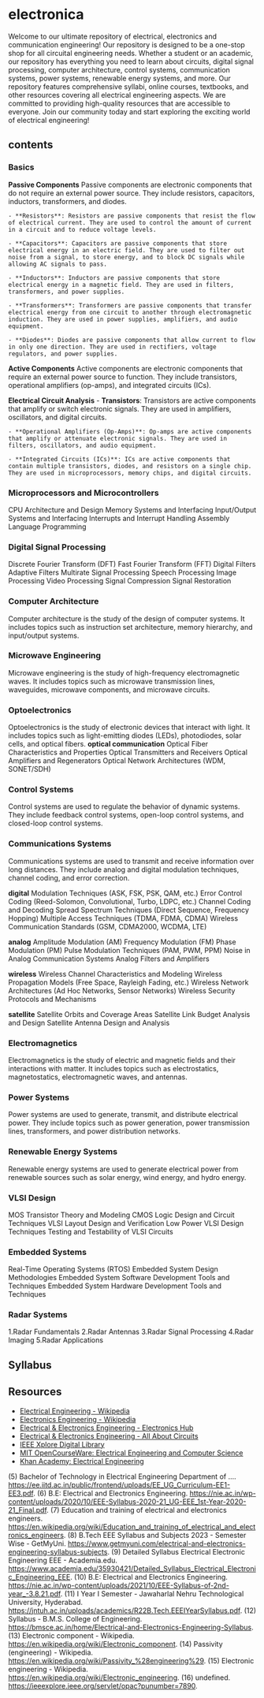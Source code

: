 # electronica
Welcome to our ultimate repository of electrical, electronics and communication engineering! Our repository is designed to be a one-stop shop for all circuital engineering needs. Whether a student or an academic, our repository has everything you need to learn about circuits, digital signal processing, computer architecture, control systems, communication systems, power systems, renewable energy systems, and more. Our repository features comprehensive syllabi, online courses, textbooks, and other resources covering all electrical engineering aspects. We are committed to providing high-quality resources that are accessible to everyone. Join our community today and start exploring the exciting world of electrical engineering!

## contents

### Basics
**Passive Components**
Passive components are electronic components that do not require an external power source. They include resistors, capacitors, inductors, transformers, and diodes.

    - **Resistors**: Resistors are passive components that resist the flow of electrical current. They are used to control the amount of current in a circuit and to reduce voltage levels.

    - **Capacitors**: Capacitors are passive components that store electrical energy in an electric field. They are used to filter out noise from a signal, to store energy, and to block DC signals while allowing AC signals to pass.

    - **Inductors**: Inductors are passive components that store electrical energy in a magnetic field. They are used in filters, transformers, and power supplies.

    - **Transformers**: Transformers are passive components that transfer electrical energy from one circuit to another through electromagnetic induction. They are used in power supplies, amplifiers, and audio equipment.

    - **Diodes**: Diodes are passive components that allow current to flow in only one direction. They are used in rectifiers, voltage regulators, and power supplies.

**Active Components**
Active components are electronic components that require an external power source to function. They include transistors, operational amplifiers (op-amps), and integrated circuits (ICs).

**Electrical Circuit Analysis**
    - **Transistors**: Transistors are active components that amplify or switch electronic signals. They are used in amplifiers, oscillators, and digital circuits.

    - **Operational Amplifiers (Op-Amps)**: Op-amps are active components that amplify or attenuate electronic signals. They are used in filters, oscillators, and audio equipment.

    - **Integrated Circuits (ICs)**: ICs are active components that contain multiple transistors, diodes, and resistors on a single chip. They are used in microprocessors, memory chips, and digital circuits.
    
### Microprocessors and Microcontrollers
CPU Architecture and Design
Memory Systems and Interfacing
Input/Output Systems and Interfacing
Interrupts and Interrupt Handling
Assembly Language Programming

### Digital Signal Processing
Discrete Fourier Transform (DFT)
Fast Fourier Transform (FFT)
Digital Filters
Adaptive Filters
Multirate Signal Processing
Speech Processing
Image Processing
Video Processing
Signal Compression
Signal Restoration

### Computer Architecture
Computer architecture is the study of the design of computer systems. It includes topics such as instruction set architecture, memory hierarchy, and input/output systems.

### Microwave Engineering
Microwave engineering is the study of high-frequency electromagnetic waves. It includes topics such as microwave transmission lines, waveguides, microwave components, and microwave circuits.

### Optoelectronics
Optoelectronics is the study of electronic devices that interact with light. It includes topics such as light-emitting diodes (LEDs), photodiodes, solar cells, and optical fibers.
**optical communication**
Optical Fiber Characteristics and Properties
Optical Transmitters and Receivers
Optical Amplifiers and Regenerators
Optical Network Architectures (WDM, SONET/SDH)

### Control Systems
Control systems are used to regulate the behavior of dynamic systems. They include feedback control systems, open-loop control systems, and closed-loop control systems.

### Communications Systems
Communications systems are used to transmit and receive information over long distances. They include analog and digital modulation techniques, channel coding, and error correction.

**digital**
Modulation Techniques (ASK, FSK, PSK, QAM, etc.)
Error Control Coding (Reed-Solomon, Convolutional, Turbo, LDPC, etc.)
Channel Coding and Decoding
Spread Spectrum Techniques (Direct Sequence, Frequency Hopping)
Multiple Access Techniques (TDMA, FDMA, CDMA)
Wireless Communication Standards (GSM, CDMA2000, WCDMA, LTE)

**analog**
Amplitude Modulation (AM)
Frequency Modulation (FM)
Phase Modulation (PM)
Pulse Modulation Techniques (PAM, PWM, PPM)
Noise in Analog Communication Systems
Analog Filters and Amplifiers

**wireless**
Wireless Channel Characteristics and Modeling
Wireless Propagation Models (Free Space, Rayleigh Fading, etc.)
Wireless Network Architectures (Ad Hoc Networks, Sensor Networks)
Wireless Security Protocols and Mechanisms

**satellite**
Satellite Orbits and Coverage Areas
Satellite Link Budget Analysis and Design
Satellite Antenna Design and Analysis

### Electromagnetics
Electromagnetics is the study of electric and magnetic fields and their interactions with matter. It includes topics such as electrostatics, magnetostatics, electromagnetic waves, and antennas.

### Power Systems
Power systems are used to generate, transmit, and distribute electrical power. They include topics such as power generation, power transmission lines, transformers, and power distribution networks.

### Renewable Energy Systems
Renewable energy systems are used to generate electrical power from renewable sources such as solar energy, wind energy, and hydro energy.

### VLSI Design
MOS Transistor Theory and Modeling
CMOS Logic Design and Circuit Techniques
VLSI Layout Design and Verification
Low Power VLSI Design Techniques
Testing and Testability of VLSI Circuits

### Embedded Systems
Real-Time Operating Systems (RTOS)
Embedded System Design Methodologies
Embedded System Software Development Tools and Techniques
Embedded System Hardware Development Tools and Techniques

### Radar Systems
1.Radar Fundamentals 
2.Radar Antennas 
3.Radar Signal Processing 
4.Radar Imaging 
5.Radar Applications

## Syllabus

## Resources

- [Electrical Engineering - Wikipedia](https://en.wikipedia.org/wiki/Electrical_engineering)
- [Electronics Engineering - Wikipedia](https://en.wikipedia.org/wiki/Electronics_engineering)
- [Electrical & Electronics Engineering - Electronics Hub](https://www.electronicshub.org/electrical-electronics-engineering/)
- [Electrical & Electronics Engineering - All About Circuits](https://www.allaboutcircuits.com/education/category/electrical-electronics-engineering/)
- [IEEE Xplore Digital Library](https://ieeexplore.ieee.org/Xplore/home.jsp)
- [MIT OpenCourseWare: Electrical Engineering and Computer Science](https://ocw.mit.edu/courses/electrical-engineering-and-computer-science/)
- [Khan Academy: Electrical Engineering](https://www.khanacademy.org/science/electrical-engineering)


(5) Bachelor of Technology in Electrical Engineering Department of .... https://ee.iitd.ac.in/public/frontend/uploads/EE_UG_Curriculum-EE1-EE3.pdf.
(6) B.E: Electrical and Electronics Engineering. https://nie.ac.in/wp-content/uploads/2020/10/EEE-Syllabus-2020-21_UG-EEE_1st-Year-2020-21_Final.pdf.
(7) Education and training of electrical and electronics engineers. https://en.wikipedia.org/wiki/Education_and_training_of_electrical_and_electronics_engineers.
(8) B.Tech EEE Syllabus and Subjects 2023 - Semester Wise - GetMyUni. https://www.getmyuni.com/electrical-and-electronics-engineering-syllabus-subjects.
(9) Detailed Syllabus Electrical Electronic Engineering EEE - Academia.edu. https://www.academia.edu/35930421/Detailed_Syllabus_Electrical_Electronic_Engineering_EEE.
(10) B.E: Electrical and Electronics Engineering. https://nie.ac.in/wp-content/uploads/2021/10/EEE-Syllabus-of-2nd-year_-3.8.21.pdf.
(11) I Year I Semester - Jawaharlal Nehru Technological University, Hyderabad. https://jntuh.ac.in/uploads/academics/R22B.Tech.EEEIYearSyllabus.pdf.
(12) Syllabus - B.M.S. College of Engineering. https://bmsce.ac.in/home/Electrical-and-Electronics-Engineering-Syllabus.
(13) Electronic component - Wikipedia. https://en.wikipedia.org/wiki/Electronic_component.
(14) Passivity (engineering) - Wikipedia. https://en.wikipedia.org/wiki/Passivity_%28engineering%29.
(15) Electronic engineering - Wikipedia. https://en.wikipedia.org/wiki/Electronic_engineering.
(16) undefined. https://ieeexplore.ieee.org/servlet/opac?punumber=7890.
